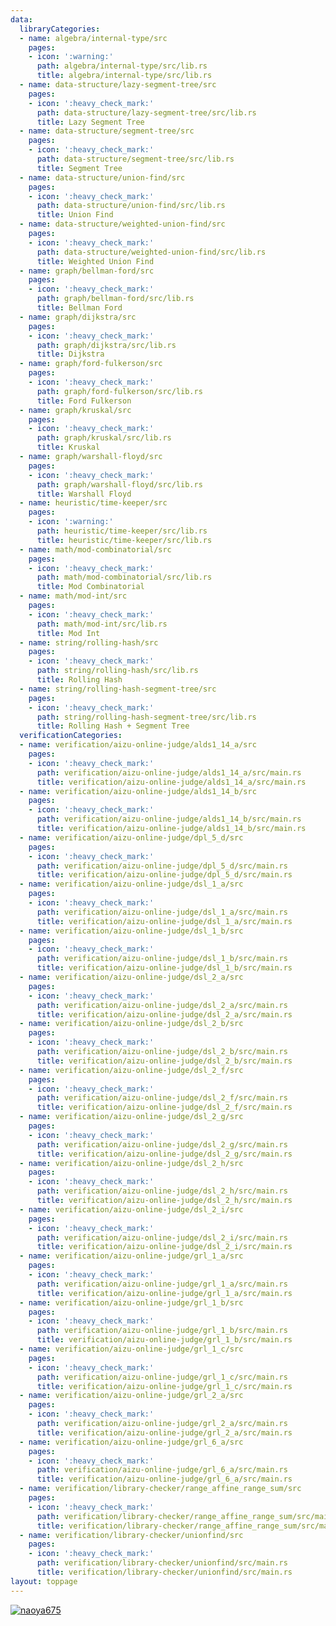 ```yaml
---
data:
  libraryCategories:
  - name: algebra/internal-type/src
    pages:
    - icon: ':warning:'
      path: algebra/internal-type/src/lib.rs
      title: algebra/internal-type/src/lib.rs
  - name: data-structure/lazy-segment-tree/src
    pages:
    - icon: ':heavy_check_mark:'
      path: data-structure/lazy-segment-tree/src/lib.rs
      title: Lazy Segment Tree
  - name: data-structure/segment-tree/src
    pages:
    - icon: ':heavy_check_mark:'
      path: data-structure/segment-tree/src/lib.rs
      title: Segment Tree
  - name: data-structure/union-find/src
    pages:
    - icon: ':heavy_check_mark:'
      path: data-structure/union-find/src/lib.rs
      title: Union Find
  - name: data-structure/weighted-union-find/src
    pages:
    - icon: ':heavy_check_mark:'
      path: data-structure/weighted-union-find/src/lib.rs
      title: Weighted Union Find
  - name: graph/bellman-ford/src
    pages:
    - icon: ':heavy_check_mark:'
      path: graph/bellman-ford/src/lib.rs
      title: Bellman Ford
  - name: graph/dijkstra/src
    pages:
    - icon: ':heavy_check_mark:'
      path: graph/dijkstra/src/lib.rs
      title: Dijkstra
  - name: graph/ford-fulkerson/src
    pages:
    - icon: ':heavy_check_mark:'
      path: graph/ford-fulkerson/src/lib.rs
      title: Ford Fulkerson
  - name: graph/kruskal/src
    pages:
    - icon: ':heavy_check_mark:'
      path: graph/kruskal/src/lib.rs
      title: Kruskal
  - name: graph/warshall-floyd/src
    pages:
    - icon: ':heavy_check_mark:'
      path: graph/warshall-floyd/src/lib.rs
      title: Warshall Floyd
  - name: heuristic/time-keeper/src
    pages:
    - icon: ':warning:'
      path: heuristic/time-keeper/src/lib.rs
      title: heuristic/time-keeper/src/lib.rs
  - name: math/mod-combinatorial/src
    pages:
    - icon: ':heavy_check_mark:'
      path: math/mod-combinatorial/src/lib.rs
      title: Mod Combinatorial
  - name: math/mod-int/src
    pages:
    - icon: ':heavy_check_mark:'
      path: math/mod-int/src/lib.rs
      title: Mod Int
  - name: string/rolling-hash/src
    pages:
    - icon: ':heavy_check_mark:'
      path: string/rolling-hash/src/lib.rs
      title: Rolling Hash
  - name: string/rolling-hash-segment-tree/src
    pages:
    - icon: ':heavy_check_mark:'
      path: string/rolling-hash-segment-tree/src/lib.rs
      title: Rolling Hash + Segment Tree
  verificationCategories:
  - name: verification/aizu-online-judge/alds1_14_a/src
    pages:
    - icon: ':heavy_check_mark:'
      path: verification/aizu-online-judge/alds1_14_a/src/main.rs
      title: verification/aizu-online-judge/alds1_14_a/src/main.rs
  - name: verification/aizu-online-judge/alds1_14_b/src
    pages:
    - icon: ':heavy_check_mark:'
      path: verification/aizu-online-judge/alds1_14_b/src/main.rs
      title: verification/aizu-online-judge/alds1_14_b/src/main.rs
  - name: verification/aizu-online-judge/dpl_5_d/src
    pages:
    - icon: ':heavy_check_mark:'
      path: verification/aizu-online-judge/dpl_5_d/src/main.rs
      title: verification/aizu-online-judge/dpl_5_d/src/main.rs
  - name: verification/aizu-online-judge/dsl_1_a/src
    pages:
    - icon: ':heavy_check_mark:'
      path: verification/aizu-online-judge/dsl_1_a/src/main.rs
      title: verification/aizu-online-judge/dsl_1_a/src/main.rs
  - name: verification/aizu-online-judge/dsl_1_b/src
    pages:
    - icon: ':heavy_check_mark:'
      path: verification/aizu-online-judge/dsl_1_b/src/main.rs
      title: verification/aizu-online-judge/dsl_1_b/src/main.rs
  - name: verification/aizu-online-judge/dsl_2_a/src
    pages:
    - icon: ':heavy_check_mark:'
      path: verification/aizu-online-judge/dsl_2_a/src/main.rs
      title: verification/aizu-online-judge/dsl_2_a/src/main.rs
  - name: verification/aizu-online-judge/dsl_2_b/src
    pages:
    - icon: ':heavy_check_mark:'
      path: verification/aizu-online-judge/dsl_2_b/src/main.rs
      title: verification/aizu-online-judge/dsl_2_b/src/main.rs
  - name: verification/aizu-online-judge/dsl_2_f/src
    pages:
    - icon: ':heavy_check_mark:'
      path: verification/aizu-online-judge/dsl_2_f/src/main.rs
      title: verification/aizu-online-judge/dsl_2_f/src/main.rs
  - name: verification/aizu-online-judge/dsl_2_g/src
    pages:
    - icon: ':heavy_check_mark:'
      path: verification/aizu-online-judge/dsl_2_g/src/main.rs
      title: verification/aizu-online-judge/dsl_2_g/src/main.rs
  - name: verification/aizu-online-judge/dsl_2_h/src
    pages:
    - icon: ':heavy_check_mark:'
      path: verification/aizu-online-judge/dsl_2_h/src/main.rs
      title: verification/aizu-online-judge/dsl_2_h/src/main.rs
  - name: verification/aizu-online-judge/dsl_2_i/src
    pages:
    - icon: ':heavy_check_mark:'
      path: verification/aizu-online-judge/dsl_2_i/src/main.rs
      title: verification/aizu-online-judge/dsl_2_i/src/main.rs
  - name: verification/aizu-online-judge/grl_1_a/src
    pages:
    - icon: ':heavy_check_mark:'
      path: verification/aizu-online-judge/grl_1_a/src/main.rs
      title: verification/aizu-online-judge/grl_1_a/src/main.rs
  - name: verification/aizu-online-judge/grl_1_b/src
    pages:
    - icon: ':heavy_check_mark:'
      path: verification/aizu-online-judge/grl_1_b/src/main.rs
      title: verification/aizu-online-judge/grl_1_b/src/main.rs
  - name: verification/aizu-online-judge/grl_1_c/src
    pages:
    - icon: ':heavy_check_mark:'
      path: verification/aizu-online-judge/grl_1_c/src/main.rs
      title: verification/aizu-online-judge/grl_1_c/src/main.rs
  - name: verification/aizu-online-judge/grl_2_a/src
    pages:
    - icon: ':heavy_check_mark:'
      path: verification/aizu-online-judge/grl_2_a/src/main.rs
      title: verification/aizu-online-judge/grl_2_a/src/main.rs
  - name: verification/aizu-online-judge/grl_6_a/src
    pages:
    - icon: ':heavy_check_mark:'
      path: verification/aizu-online-judge/grl_6_a/src/main.rs
      title: verification/aizu-online-judge/grl_6_a/src/main.rs
  - name: verification/library-checker/range_affine_range_sum/src
    pages:
    - icon: ':heavy_check_mark:'
      path: verification/library-checker/range_affine_range_sum/src/main.rs
      title: verification/library-checker/range_affine_range_sum/src/main.rs
  - name: verification/library-checker/unionfind/src
    pages:
    - icon: ':heavy_check_mark:'
      path: verification/library-checker/unionfind/src/main.rs
      title: verification/library-checker/unionfind/src/main.rs
layout: toppage
---
```

[![naoya675](https://img.shields.io/endpoint?url=https%3A%2F%2Fatcoder-badges.now.sh%2Fapi%2Fatcoder%2Fjson%2Fnaoya675)](https://atcoder.jp/users/naoya675)
